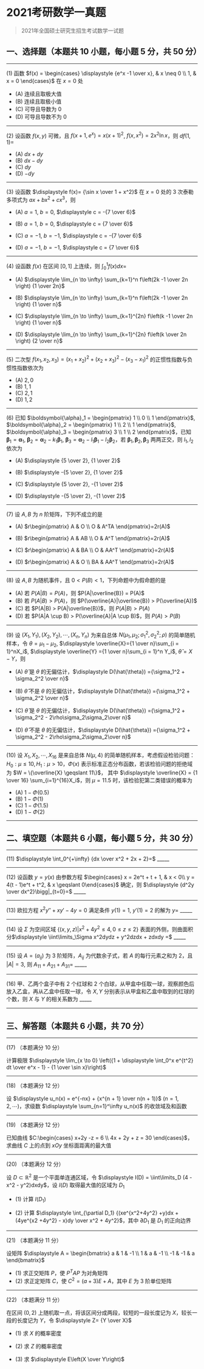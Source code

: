 # 2021考研数学一真题

[annotation]: <id> (c22900da-0f3b-40e8-a6b6-6435d1fe3844)
[annotation]: <status> (public)
[annotation]: <create_time> (2021-03-21 21:24:38)
[annotation]: <category> (数学理论)
[annotation]: <tags> (考研数学)
[annotation]: <comments> (true)
[annotation]: <topic> (考研数学一真题)
[annotation]: <index> (-2021)
[annotation]: <url> (http://blog.ccyg.studio/article/c22900da-0f3b-40e8-a6b6-6435d1fe3844)

> 2021年全国硕士研究生招生考试数学一试题

## 一、选择题（本题共 10 小题，每小题 5 分，共 50 分）

---

(1) 函数 $f(x) = \begin{cases} \displaystyle {e^x -1 \over x}, & x \neq 0 \\ 1, & x = 0 \end{cases}$ 在 $x = 0$ 处

- (A) 连续且取极大值
- (B) 连续且取极小值
- (C) 可导且导数为 $0$
- (D) 可导且导数不为 $0$

---

(2) 设函数 $f(x,y)$ 可微，且 $f(x + 1,e^x) = x(x + 1)^2$, $f(x,x^2) = 2x^2 \ln x$，则 $df(1, 1)=$

- (A) $dx + dy$
- (B) $dx - dy$
- (C) $dy$
- (D) $-dy$

---

(3) 设函数 $\displaystyle f(x)= {\sin x \over 1 + x^2}$ 在 $x=0$ 处的 $3$ 次泰勒多项式为 $ax + bx^2 + cx^3$，则

- (A) $a = 1$, $b = 0$, $\displaystyle c = -{7 \over 6}$

- (B) $a = 1$, $b = 0$, $\displaystyle c = {7 \over 6}$

- (C) $a = -1$, $b = -1$, $\displaystyle c = -{7 \over 6}$

- (D) $a = -1$, $b = -1$, $\displaystyle c = {7 \over 6}$

---

(4) 设函数 $f(x)$ 在区间 $[0, 1]$ 上连续，则 $\displaystyle \int_0^1 f(x)dx=$

- (A) $\displaystyle \lim_{n \to \infty} \sum_{k=1}^n f\left(2k -1 \over 2n \right) {1 \over 2n}$

- (B) $\displaystyle \lim_{n \to \infty} \sum_{k=1}^n f\left(2k -1 \over 2n \right) {1 \over n}$

- (C) $\displaystyle \lim_{n \to \infty} \sum_{k=1}^{2n} f\left(k -1 \over 2n \right) {1 \over n}$

- (D) $\displaystyle \lim_{n \to \infty} \sum_{k=1}^{2n} f\left(k \over 2n \right) {2 \over n}$

---

(5) 二次型 $f(x_1,x_2,x_3) = (x_1 + x_2)^2 + (x_2 + x_3)^2 - (x_3 - x_1)^2$ 的正惯性指数与负惯性指数依次为

- (A) $2,0$ 
- (B) $1,1$
- (C) $2,1$ 
- (D) $1,2$

---

(6) 已知 $\boldsymbol{\alpha}_1 = \begin{pmatrix} 1 \\ 0 \\ 1 \end{pmatrix}$, $\boldsymbol{\alpha}_2 = \begin{pmatrix} 1 \\ 2 \\ 1 \end{pmatrix}$, $\boldsymbol{\alpha}_3 = \begin{pmatrix} 3 \\ 1 \\ 2 \end{pmatrix}$，已知 $\boldsymbol{\beta}_1 = \boldsymbol{\alpha}_1$, $\boldsymbol{\beta}_2 = \boldsymbol{\alpha}_2 - k_1\boldsymbol{\beta}_1$, $\boldsymbol{\beta}_3 = \boldsymbol{\alpha}_2 - l_1\boldsymbol{\beta}_1 - l_2\boldsymbol{\beta}_2$，若 $\boldsymbol{\beta}_1,\boldsymbol{\beta}_2,\boldsymbol{\beta}_3$ 两两正交，则 $l_1, l_2$ 依次为

- (A) $\displaystyle {5 \over 2}, {1 \over 2}$

- (B) $\displaystyle -{5 \over 2}, {1 \over 2}$

- (C) $\displaystyle {5 \over 2}, -{1 \over 2}$

- (D) $\displaystyle -{5 \over 2}, -{1 \over 2}$

---

(7) 设 $A,B$ 为 $n$ 阶矩阵，下列不成立的是

- (A) $r\begin{pmatrix} A & O \\ O & A^TA \end{pmatrix}=2r(A)$

- (B) $r\begin{pmatrix} A & AB \\ O & A^T \end{pmatrix}=2r(A)$

- (C) $r\begin{pmatrix} A & BA \\ O & AA^T \end{pmatrix}=2r(A)$

- (D) $r\begin{pmatrix} A & O \\ BA & AA^T \end{pmatrix}=2r(A)$

---

(8) 设 $A,B$ 为随机事件，且 $0 < P(B) < 1$，下列命题中为假命题的是

- (A) 若 $P(A|B) = P(A)$，则 $P(A|\overline{B}) = P(A)$
- (B) 若 $P(A|B) > P(A)$，则 $P(\overline{A}|\overline{B}) > P(\overline{A})$
- (C) 若 $P(A|B) > P(A|\overline{B})$，则 $P(A|B) > P(A)$
- (D) 若 $P(A|A \cup B) > P(\overline{A}|A \cup B)$，则 $P(A) > P(B)$

---

(9) 设 $(X_1, Y_1),(X_2, Y_2),\cdots,(X_n,Y_n)$ 为来自总体 $N(\mu_1,\mu_2; \sigma_1^2, \sigma_2^2;\rho)$ 的简单随机样本，令 $\theta = \mu_1 - \mu_2$, $\displaystyle \overline{X}={1 \over n}\sum_{i = 1}^nX_i$, $\displaystyle \overline{Y} ={1 \over n}\sum_{i = 1}^n Y_i$, $\hat{\theta} = X-Y$，则

- (A) $\hat{\theta}$ 是 $\theta$ 的无偏估计，$\displaystyle D(\hat{\theta}) ={\sigma_1^2 + \sigma_2^2 \over n}$

- (B) $\hat{\theta}$ 不是 $\theta$ 的无偏估计，$\displaystyle D(\hat{\theta}) ={\sigma_1^2 + \sigma_2^2 \over n}$

- (C) $\hat{\theta}$ 是 $\theta$ 的无偏估计，$\displaystyle D(\hat{\theta}) ={\sigma_1^2 + \sigma_2^2 - 2\rho\sigma_2\sigma_2\over n}$

- (D) $\hat{\theta}$ 不是 $\theta$ 的无偏估计，$\displaystyle D(\hat{\theta}) ={\sigma_1^2 + \sigma_2^2 - 2\rho\sigma_2\sigma_2\over n}$

---

(10) 设 $X_1,X_2,\cdots, X_{16}$ 是来自总体 $N(\mu,4)$ 的简单随机样本，考虑假设检验问题： $H_0:\mu \leqslant 10, H_1:\mu> 10$，$\Phi(x)$ 表示标准正态分布函数，若该检验问题的拒绝域为 $W = \{\overline{X} \geqslant 11\}$， 其中 $\displaystyle \overline{X} = {1 \over 16} \sum_{i=1}^{16}X_i$，则 $\mu = 11.5$ 时，该检验犯第二类错误的概率为

- (A) $1 - \Phi(0.5)$ 
- (B) $1 - \Phi(1)$
- (C) $1 - \Phi(1.5)$
- (D) $1 - \Phi(2)$

---

## 二、填空题（本题共 6 小题，每小题 5 分，共 30 分）

---

(11) $\displaystyle \int_0^{+\infty} {dx \over x^2 + 2x + 2}=$ \_\_\_\_\_

---

(12) 设函数 $y = y(x)$ 由参数方程 $\begin{cases} x = 2e^t + t + 1, & x < 0\\ y = 4(t - 1)e^t + t^2, & x \geqslant 0\end{cases}$ 确定，则 $\displaystyle {d^2y \over dx^2}\bigg|_{t=0}=$ \_\_\_\_\_

---

(13) 欧拉方程 $x^2y'' + xy'- 4y = 0$ 满足条件 $y(1) = 1$, $y'(1) = 2$ 的解为 $y=$ \_\_\_\_\_

---

(14) 设 $\Sigma$ 为空间区域 $\{(x,y,z) |x^2 + 4y^2 \leqslant 4, 0 \leqslant z \leqslant 2\}$ 表面的外侧，则曲面积分$\displaystyle \iint\limits_\Sigma x^2dydz + y^2dzdx + zdxdy =$ \_\_\_\_\_

---

(15) 设 $A = (a_{ij})$ 为 $3$ 阶矩阵，$A_{ij}$ 为代数余子式，若 $A$ 的每行元素之和为 $2$，且 $|A| = 3$,
则 $A_{11} +A_{21} +A_{31} =$ \_\_\_\_\_

---

(16) 甲、乙两个盒子中有 $2$ 个红球和 $2$ 个白球，从甲盒中任取一球，观察颜色后放入乙盒，再从乙盒中任取一球，令 $X,Y$ 分别表示从甲盒和乙盒中取到的红球的个数，则 $X$ 与 $Y$ 的相关系数为 \_\_\_\_\_

---

## 三、解答题（本题共 6 小题，共 70 分）

---

(17) （本题满分 10 分）

计算极限 $\displaystyle \lim_{x \to 0} \left({1 + \displaystyle \int_0^x e^{t^2} dt \over e^x - 1} - {1 \over \sin x}\right)$

---

(18) （本题满分 12 分）

设 $\displaystyle u_n(x) = e^{-nx} + {x^{n + 1} \over n(n + 1)}$ $(n=1,2,\cdots)$，求级数 $\displaystyle \sum_{n=1}^\infty u_n(x)$ 的收敛域及和函数

---

(19) （本题满分 12 分）

已知曲线 $C:\begin{cases} x+2y -z = 6 \\ 4x + 2y + z = 30 \end{cases}$，求曲线 $C$ 上的点到 $xOy$ 坐标面距离的最大值

---

(20) （本题满分 12 分）

设 $D \subset \mathbb{R}^2$ 是一个平面单连通区域，令 $\displaystyle I(D) = \iint\limits_D (4 - x^2 - y^2)dxdy$，设 $I(D)$ 取得最大值的区域为 $D_1$

- (1) 计算 $I(D_1)$

- (2) 计算 $\displaystyle \int_{\partial D_1} {(xe^{x^2+4y^2} +y)dx + (4ye^{x2 +4y^2} - x)dy \over x^2 + 4y^2}$，其中 $\partial D_1$ 是 $D_1$ 的正向边界

---

(21) （本题满分 11 分）

设矩阵 $\displaystyle A = \begin{bmatrix} a & 1 & -1 \\ 1 & a & -1 \\ -1 & -1 & a \end{bmatrix}$

- (1) 求正交矩阵 $P$，使 $P^TAP$ 为对角矩阵
- (2) 求正定矩阵 $C$，使 $C^2 = (a + 3)E + A$，其中 $E$ 为 $3$ 阶单位矩阵

---

(22) （本题满分 11 分）

在区间 $(0,2)$ 上随机取一点，将该区间分成两段，较短的一段长度记为 $X$，较长一段的长度记为 $Y$，令 $\displaystyle Z= {Y \over X}$

- (1) 求 $X$ 的概率密度

- (2) 求 $Z$ 的概率密度

- (3) 求 $\displaystyle E\left(X \over Y\right)$

